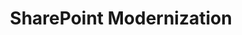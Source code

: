 ---
title: "SharePoint Modernization"
description: 'Transformation of "classic" SharePoint into "modern".'
image: "/images/guidance-background-modernize.webp"
externalUrl: "https://aka.ms/sharepoint/modernization"
---